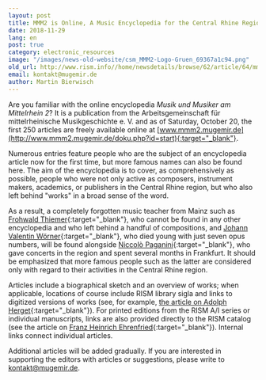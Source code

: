 ```yaml
---
layout: post
title: MMM2 is Online, A Music Encyclopedia for the Central Rhine Region
date: 2018-11-29
lang: en
post: true
category: electronic_resources
image: "/images/news-old-website/csm_MMM2-Logo-Gruen_69367a1c94.png"
old_url: http://www.rism.info//home/newsdetails/browse/62/article/64/mmm2-is-online-a-music-encyclopedia-for-the-central-rhine-region.html
email: kontakt@mugemir.de
author: Martin Bierwisch
---
```



Are you familiar with the online encyclopedia _Musik und Musiker am Mittelrhein 2_? It is a publication from the Arbeitsgemeinschaft für mittelrheinische Musikgeschichte e. V. and as of Saturday, October 20, the first 250 articles are freely available online at [www.mmm2.mugemir.de](http://www.mmm2.mugemir.de/doku.php?id=start){:target="_blank"}.

Numerous entries feature people who are the subject of an encyclopedia article now for the first time, but more famous names can also be found here. The aim of the encyclopedia is to cover, as comprehensively as possible, people who were not only active as composers, instrument makers, academics, or publishers in the Central Rhine region, but who also left behind "works" in a broad sense of the word.

As a result, a completely forgotten music teacher from Mainz such as [Frohwald Thiemer](http://www.mmm2.mugemir.de/doku.php?id=thiemer){:target="_blank"}, who cannot be found in any other encyclopedia and who left behind a handful of compositions, and [Johann Valentin Wörner](http://www.mmm2.mugemir.de/doku.php?id=woerner){:target="_blank"}, who died young with just seven opus numbers, will be found alongside [Niccolò Paganini](http://www.mmm2.mugemir.de/doku.php?id=paganini){:target="_blank"}, who gave concerts in the region and spent several months in Frankfurt. It should be emphasized that more famous people such as the latter are considered only with regard to their activities in the Central Rhine region.

Articles include a biographical sketch and an overview of works; when applicable, locations of course include RISM library sigla and links to digitized versions of works (see, for example, [the article on Adolph Herget](http://www.mmm2.mugemir.de/doku.php?id=herget){:target="_blank"}). For printed editions from the RISM A/I series or individual manuscripts, links are also provided directly to the RISM catalog (see the article on [Franz Heinrich Ehrenfried](http://www.mmm2.mugemir.de/doku.php?id=ehrenfried){:target="_blank"}). Internal links connect individual articles.

Additional articles will be added gradually. If you are interested in supporting the editors with articles or suggestions, please write to [kontakt@mugemir.de](mailto:kontakt@mugemir.de "Opens window for sending email").

<script type="text/javascript">var switchTo5x=true;</script><script type="text/javascript" src="http://w.sharethis.com/button/buttons.js"></script><script type="text/javascript">stLight.options({publisher: "9b601438-1ce1-49d8-bfd7-9cff5df54c17", doNotHash: false, doNotCopy: false, hashAddressBar: false});</script>